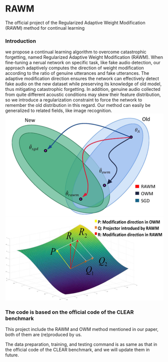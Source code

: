# RAWM
The official project of the Regularized Adaptive Weight Modification (RAWM) method for continual learning
### Introduction 
we propose a continual learning algorithm to overcome catastrophic forgetting, named Regularized Adaptive Weight Modification (RAWM). When fine-tuning a nerual network on specific task, like fake audio detection, our approach adaptively computes the direction of weight modification according to the ratio of genuine utterances and fake utterances. The adaptive modification direction ensures the network can effectively detect fake audio on the new dataset while preserving its knowledge of old model, thus mitigating catastrophic forgetting. In addition, genuine audio collected from quite different acoustic conditions may skew their feature distribution, so we introduce a regularization constraint to force the network to remember the old distribution in this regard. Our method can easily be generalized to related fields, like image recognition.
![avatar](./sowm.jpg)
![avatar](./subspaces.jpg)
### The code is based on the official code of the CLEAR benchmark
This project include the RAWM and OWM method mentioned in our paper, both of them are (re)produced by us.

The data preparation, training, and testing command is as same as that in the official code of the CLEAR benchmark, and we will update them in future. 
